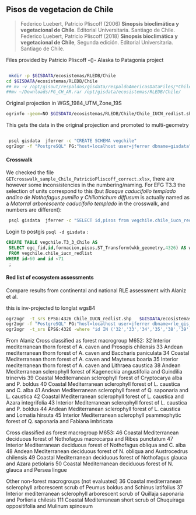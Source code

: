 ## Pisos de vegetacion de Chile

> Federico Luebert, Patricio Pliscoff (2006) **Sinopsis bioclimática y vegetacional de Chile**.  Editorial Universitaria. Santiago de Chile.
> Federico Luebert, Patricio Pliscoff (2018) **Sinopsis bioclimática y vegetacional de Chile**, Segunda edición.  Editorial Universitaria. Santiago de Chile.


Files provided by Patricio Pliscoff -()- Alaska to Patagonia project


```sh

 mkdir -p $GISDATA/ecosistemas/RLEDB/Chile
cd $GISDATA/ecosistemas/RLEDB/Chile
## mv -v /opt/gisout/respaldos/gisdata/respaldoAmericasDataFiles/*Chile* $GISDATA/ecosistemas/RLEDB/Chile
##mv ~/Downloads/FG_CH_AR.rar /opt/gisdata/ecosistemas/RLEDB/Chile/

```

Original projection in WGS_1984_UTM_Zone_19S

```sh
ogrinfo -geom=NO $GISDATA/ecosistemas/RLEDB/Chile/Chile_IUCN_redlist.shp Chile_IUCN_redlist | less

```
This gets the data in the original projection and promoted to multi-geometry

```sh

 psql gisdata  jferrer -c "CREATE SCHEMA vegchile"
ogr2ogr -f "PostgreSQL" PG:"host=localhost user=jferrer dbname=gisdata" -nlt PROMOTE_TO_MULTI -lco SCHEMA=vegchile $GISDATA/ecosistemas/RLEDB/Chile/Chile_IUCN_redlist.shp Chile_IUCN_redlist


```

#### Crosswalk

We checked the file `GETcrosswalk_sample_Chile_PatricioPliscoff_correct.xlsx`, there are however some inconsistencies in the numbering/naming. For EFG T3.3 the selection of units correspond to this (but *Bosque caducifolio templado andino de Nothofagus pumilio y Chiliotrichum diffusum* is actually named as a *Matorral arborescente caducifolio templado* in the crosswalk, and numbers are different):

```sh
 psql gisdata  jferrer -c "SELECT id,pisos from vegchile.chile_iucn_redlist WHERE id>60 and id <71 ORDER BY id"

```

Login to postgis `psql -d gisdata` :

```sql
CREATE TABLE vegchile.T3_3_Chile AS
 SELECT ogc_fid,id,formacion,pisos,ST_Transform(wkb_geometry,4326) AS wkb_geometry
 FROM vegchile.chile_iucn_redlist
WHERE id>60 and id <71
 ;
```
#### Red list of ecosystem assessments

Compare results from continental and national RLE assessment with Alaniz et al.

this is inv-projected to longlat wgs84

```sh
ogr2ogr  -t_srs EPSG:4326 Chile_IUCN_redlist.shp   $GISDATA/ecosistemas/RLEDB/Chile/Chile_IUCN_redlist.shp
ogr2ogr -f "PostgreSQL" PG:"host=localhost user=jferrer dbname=rle_gis_db" -nlt PROMOTE_TO_MULTI -lco SCHEMA=chile -lco OVERWRITE=YES Chile_IUCN_redlist.shp
ogr2ogr  -t_srs EPSG:4326 -where "id IN ('32','33','34','35','38','39','40','41','42','43','44','45')" Selected_Alaniz.shp   $GISDATA/ecosistemas/RLEDB/Chile/Chile_IUCN_redlist.shp
```

From Alaniz
Cross classified as forest macrogroup M652:
32	Interior mediterranean thorn forest of A. caven and Prosopis chilensis
33	Andean mediterranean thorn forest of A. caven and Baccharis paniculata
34	Coastal Mediterranean thorn forest of A. caven and Maytenus boaria
35	Interior mediterranean thorn forest of A. caven and Lithraea caustica
38	Andean Mediterranean sclerophyll forest of Kageneckia angustifolia and Guindilia trinervis
39	Coastal Mediterranean sclerophyll forest of Cryptocarya alba and P. boldus
40	Coastal Mediterranean sclerophyll forest of L. caustica and C. alba
41	Andean Mediterranean sclerophyll forest of Q. saponaria and L. caustica
42	Coastal Mediterranean sclerophyll forest of L. caustica and Azara integrifolia
43	Interior Mediterranean sclerophyll forest of L. caustica and P. boldus
44	Andean Mediterranean sclerophyll forest of L. caustica and Lomatia hirsuta
45	Interior Mediterranean sclerophyll psammophytic forest of Q. saponaria and Fabiana imbricata


Cross classified as forest macrogroup M653:
46	Coastal Mediterranean deciduous forest of Nothofagus macrocarpa and Ribes punctatum
47	Interior Mediterranean deciduous forest of Nothofagus obliqua and C. alba
48	Andean Mediterranean deciduous forest of N. obliqua and Austrocedrus chilensis
49	Coastal Mediterranean deciduous forest of Nothofagus glauca and Azara petiolaris
50	Coastal Mediterranean deciduous forest of N. glauca and Persea lingue

Other non-forest macrogroups (not evaluated)
36	Coastal mediterranean sclerophyll arborescent scrub of Peumus boldus and Schinus latifolius
37	Interior mediterranean sclerophyll arborescent scrub of Quillaja saponaria and Porlieria chilesis
111	Coastal Mediterranean short scrub of Chuquiraga oppositifolia and Mulinum spinosum
